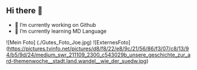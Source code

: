 ## Hi there 👋

- 🔭 I’m currently working on Github
- 🌱 I’m currently learning MD Language
 
 ![Mein Foto] (./Gutes_Foto_Joe.jpg)
 ![ExternesFoto] (https://pictures.tvinfo.net/pictures/d8/f8/22/e8/9c/21/56/86/f3/07/c8/13/94/b5/9d/24/medium_swr_211109_2300_c543029b_unsere_geschichte_zur_ard-themenwoche__stadt.land.wandel__wie_der_suedw.jpg)



<!--
**joachimHaag/joachimHaag** is a ✨ _special_ ✨ repository because its `README.md` (this file) appears on your GitHub profile.

Here are some ideas to get you started:

- 🔭 I’m currently working on ...
- 🌱 I’m currently learning ...
- 👯 I’m looking to collaborate on ...
- 🤔 I’m looking for help with ...
- 💬 Ask me about ...
- 📫 How to reach me: ...
- 😄 Pronouns: ...
- ⚡ Fun fact: ...
-->
